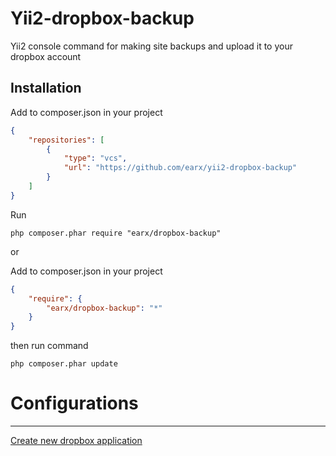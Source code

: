 Yii2-dropbox-backup
===================
Yii2 console command for making site backups and upload it to your dropbox account

Installation
---

Add to composer.json in your project
```json
{
    "repositories": [
        {
            "type": "vcs",
            "url": "https://github.com/earx/yii2-dropbox-backup"
        }
    ]
}
```
Run
```code
php composer.phar require "earx/dropbox-backup"
```
or


Add to composer.json in your project
```json
{
	"require": {
  		"earx/dropbox-backup": "*"
	}
}
```
then run command
```code
php composer.phar update
```

# Configurations
---

[Create new dropbox application](https://www.dropbox.com/developers/apps)

